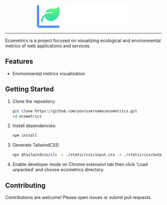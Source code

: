 <div align="center">
  <img src="/assets/logo.png" alt="EcoMetrics Logo" width="300">
</div>

---------------------------------------------------------------------------------------------------------------------------

Ecometrics is a project focused on visualizing ecological and environmental metrics of web applications and services.

## Features

- Environmental metrics visualization

## Getting Started

1. Clone the repository:
    ```bash
    git clone https://github.com/yourusername/ecometrics.git
    cd ecometrics
    ```
2. Install dependencies:
    ```bash
    npm install
    ```
3. Generate TailwindCSS:
    ```bash
    npx @tailwindcss/cli -i ./static/css/input.css -o ./static/css/output.css
    ```

4. Enable developer mode on Chrome extension tab then click 'Load unpacked' and choose ecometrics directory.

## Contributing

Contributions are welcome! Please open issues or submit pull requests.